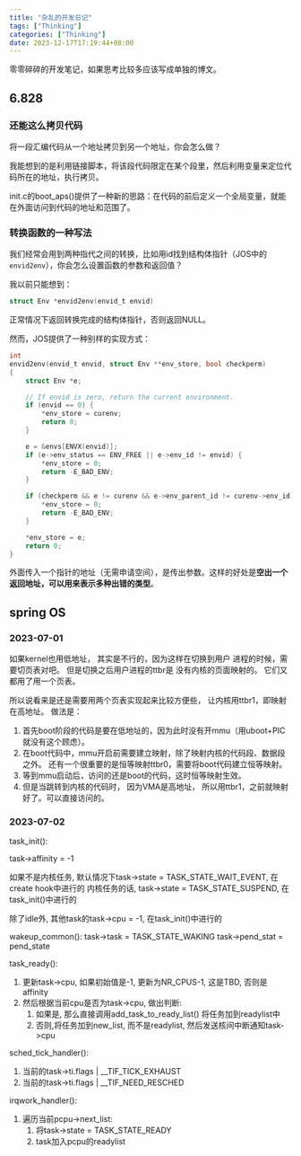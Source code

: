 ```yaml
---
title: "杂乱的开发日记"
tags: ["Thinking"]
categories: ["Thinking"]
date: 2023-12-17T17:19:44+08:00
---
```


零零碎碎的开发笔记，如果思考比较多应该写成单独的博文。


## 6.828

### 还能这么拷贝代码
将一段汇编代码从一个地址拷贝到另一个地址，你会怎么做？

我能想到的是利用链接脚本，将该段代码限定在某个段里，然后利用变量来定位代码所在的地址，执行拷贝。

init.c的boot_aps()提供了一种新的思路：在代码的前后定义一个全局变量，就能在外面访问到代码的地址和范围了。

### 转换函数的一种写法
我们经常会用到两种指代之间的转换，比如用id找到结构体指针（JOS中的`envid2env`），你会怎么设置函数的参数和返回值？

我以前只能想到：
```c
struct Env *envid2env(envid_t envid)
```
正常情况下返回转换完成的结构体指针，否则返回NULL。

然而，JOS提供了一种别样的实现方式：
```c
int
envid2env(envid_t envid, struct Env **env_store, bool checkperm)
{
	struct Env *e;

	// If envid is zero, return the current environment.
	if (envid == 0) {
		*env_store = curenv;
		return 0;
	}

	e = &envs[ENVX(envid)];
	if (e->env_status == ENV_FREE || e->env_id != envid) {
		*env_store = 0;
		return -E_BAD_ENV;
	}

	if (checkperm && e != curenv && e->env_parent_id != curenv->env_id) {
		*env_store = 0;
		return -E_BAD_ENV;
	}

	*env_store = e;
	return 0;
}
```

外面传入一个指针的地址（无需申请空间），是传出参数。这样的好处是**空出一个返回地址，可以用来表示多种出错的类型**。

## spring OS
### 2023-07-01

如果kernel也用低地址， 其实是不行的，因为这样在切换到用户
进程的时候，需要切页表对吧。 但是切换之后用户进程的ttbr是
没有内核的页面映射的。 它们又都用了用一个页表。

所以说看来是还是需要用两个页表实现起来比较方便些，
让内核用ttbr1，即映射在高地址。 做法是：
1. 首先boot阶段的代码是要在低地址的，因为此时没有开mmu（用uboot+PIC就没有这个顾虑）。
2. 在boot代码中，mmu开启前需要建立映射，除了映射内核的代码段、数据段之外。
还有一个很重要的是恒等映射ttbr0，需要将boot代码建立恒等映射。
1. 等到mmu启动后，访问的还是boot的代码，这时恒等映射生效。
2. 但是当跳转到内核的代码时， 因为VMA是高地址， 所以用ttbr1，之前就映射好了。可以直接访问的。

### 2023-07-02

task_init():

task->affinity = -1

如果不是内核任务, 默认情况下task->state = TASK_STATE_WAIT_EVENT, 在create hook中进行的
内核任务的话, task->state = TASK_STATE_SUSPEND, 在task_init()中进行的


除了idle外, 其他task的task->cpu = -1, 在task_init()中进行的



wakeup_common():
task->task = TASK_STATE_WAKING
task->pend_stat = pend_state


task_ready():
1. 更新task->cpu, 如果初始值是-1, 更新为NR_CPUS-1, 这是TBD, 否则是affinity
2. 然后根据当前cpu是否为task->cpu, 做出判断:
	1. 如果是, 那么直接调用add_task_to_ready_list() 将任务加到readylist中
	2. 否则,将任务加到new_list, 而不是readylist, 然后发送核间中断通知task->cpu


sched_tick_handler():
1. 当前的task->ti.flags | __TIF_TICK_EXHAUST
2. 当前的task->ti.flags | __TIF_NEED_RESCHED

irqwork_handler():
1. 遍历当前pcpu->next_list:
	1. 将task->state = TASK_STATE_READY
	2. task加入pcpu的readylist


